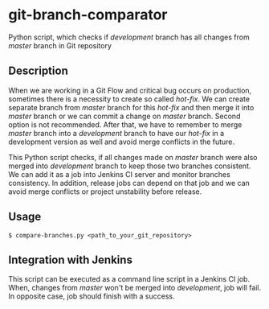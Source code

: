 # git-branch-comparator
Python script, which checks if *development* branch has all changes from *master* branch in Git repository

Description
-----------

When we are working in a Git Flow and critical bug occurs on production, sometimes there is a necessity to create so called *hot-fix*. We can create separate branch from *master* branch for this *hot-fix* and then merge it into *master* branch or we can commit a change on *master* branch. Second option is not recommended.
After that, we have to remember to merge *master* branch into a *development* branch to have our *hot-fix* in a development version as well and avoid merge conflicts in the future.

This Python script checks, if all changes made on *master* branch were also merged into *development* branch to keep those two branches consistent. We can add it as a job into Jenkins CI server and monitor branches consistency. In addition, release jobs can depend on that job and we can avoid merge conflicts or project unstability before release.

Usage
-----

`$ compare-branches.py <path_to_your_git_repository>`

Integration with Jenkins
------------------------

This script can be executed as a command line script in a Jenkins CI job.
When, changes from *master* won't be merged into *development*, job will fail. In opposite case, job should finish with a success.
